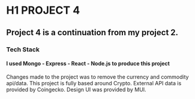 # H1 PROJECT 4 
 
## Project 4 is a continuation from my project 2.
 
### Tech Stack
#### I used Mongo - Express - React - Node.js to produce this project 


Changes made to the project was to remove the currency and commodity api/data.
This project is fully based around Crypto.
External API data is provided by Coingecko.
Design UI was provided by MUI.
 
 


